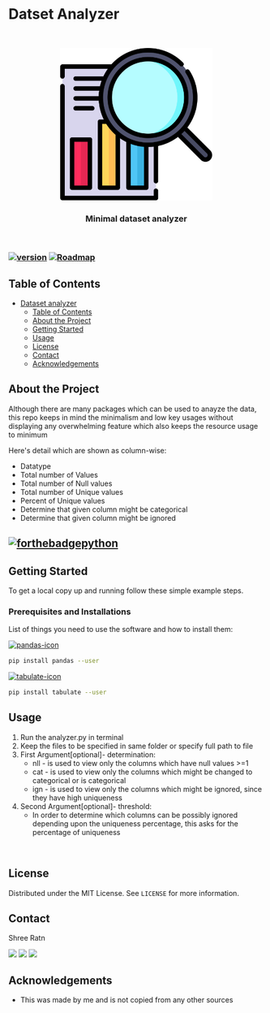 # Datset Analyzer
 
<br />
<p align="center">
  <p align="center">
    <img src="https://github.com/shreeratn/datset-analyzer/blob/main/icon.svg" width = "300" height = "300">
    </p>
  <h3 align="center">
    Minimal dataset analyzer</h3>
    <br />
  </p>
</p>


### [![version](https://img.shields.io/github/v/tag/shreeratn/datset-analyzer?color=ef4041&label=Latest%20Version&logo=Latest%20release&style=for-the-badge)](https://github.com/shreeratn/datset-analyzer/releases) **[![Roadmap](https://img.shields.io/badge/ROADMAP%20here-red?style=for-the-badge&color=5d9741)](https://github.com/users/shreeratn/projects/1)**



<!-- TABLE OF CONTENTS -->
## Table of Contents

- [Dataset analyzer](#human-typing-simulator)
  - [Table of Contents](#table-of-contents)
  - [About the Project](#about-the-project)
  - [Getting Started](#getting-started)
  - [Usage](#usage)
  - [License](#license)
  - [Contact](#contact)
  - [Acknowledgements](#acknowledgements)



<!-- ABOUT THE PROJECT -->
## About the Project

<!-- [![Product Name Screen Shot][product-screenshot]](https://example.com) -->

Although there are many packages which can be used to anayze the data, this repo keeps in mind the minimalism and low key usages without displaying any overwhelming feature which also keeps the resource usage to minimum

Here's detail which are shown as column-wise:

* Datatype
* Total number of Values
* Total number of Null values
* Total number of Unique values
* Percent of Unique values 
* Determine that given column might be categorical
* Determine that given column might be ignored


## [![forthebadgepython](https://forthebadge.com/images/badges/made-with-python.svg)](https://www.python.org/)


<!-- GETTING STARTED -->
## Getting Started

To get a local copy up and running follow these simple example steps.

### Prerequisites and Installations

List of things you need to use the software and how to install them:


[![pandas-icon](https://img.shields.io/badge/Package%20needed-pandas-blue?style=for-the-badge&labelColor=00c7ff&color=009fef)](https://pypi.org/project/pandas/)

```sh
pip install pandas --user
```

[![tabulate-icon](https://img.shields.io/badge/Package%20needed-tabulate-blue?style=for-the-badge&labelColor=00c7ff&color=009fef)](https://pypi.org/project/tabulate/)

```sh
pip install tabulate --user
```

<!-- USAGE EXAMPLES -->

## Usage

1. Run the analyzer.py in terminal
2. Keep the files to be specified in same folder or specify full path to file
3. First Argument[optional]- determination:
    * nll - is used to view only the columns which have null values >=1 
    * cat - is used to view only the columns which might be changed to categorical or is categorical
    * ign - is used to view only the columns which might be ignored, since they have high uniqueness
4. Second Argument[optional]- threshold:
    * In order to determine which columns can be possibly ignored depending upon the uniqueness percentage, this asks for the percentage of uniqueness

<br />


<!-- CONTRIBUTING -->
<!-- ## Contributing

Any contributions you make are **greatly appreciated**.

1. Fork the Project
2. Create your Feature Branch
3. Commit your Changes
4. Push to the Branch
5. Open a Pull Request -->



<!-- LICENSE -->
## License

Distributed under the MIT License. See `LICENSE` for more information.



<!-- CONTACT -->
## Contact

Shree Ratn 

[<img src="https://img.shields.io/badge/ShreeRatn%20-%231DA1F2.svg?&style=for-the-badge&logo=Twitter&logoColor=white"/>](https://twitter.com/ratn_shree)
[<img src="https://img.shields.io/badge/linkedin%20-%230077B5.svg?&style=for-the-badge&logo=linkedin&logoColor=white"/>](https://linkedin.com/in/shreeratn)
[<img src="https://img.shields.io/badge/GitHub-100000?style=for-the-badge&logo=github&logoColor=white"/>](https://github.com/shreeratn/)



<!-- ACKNOWLEDGEMENTS -->
## Acknowledgements
* This was made by me and is not copied from any other sources
